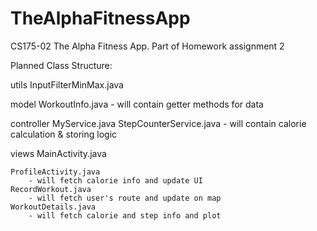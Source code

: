# TheAlphaFitnessApp
CS175-02 The Alpha Fitness App. Part of Homework assignment 2

Planned Class Structure:

utils
	InputFilterMinMax.java

model
	WorkoutInfo.java
		- will contain getter methods for data

controller
	MyService.java
	StepCounterService.java
		- will contain calorie calculation & storing logic
    
views
	MainActivity.java

	ProfileActivity.java
		- will fetch calorie info and update UI
	RecordWorkout.java
		- will fetch user's route and update on map
	WorkoutDetails.java
		- will fetch calorie and step info and plot
